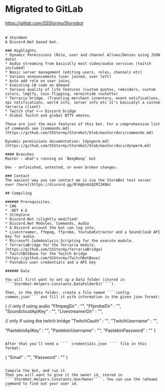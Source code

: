 # Migrated to GitLab
###### https://gitlab.com/SSStormy/Stormbot
```
# Stormbot
A Discord.Net based bot.

### Highlights
* Dynamic Permissions (Role, user and channel Allows/Denies using JSON data)
* Audio streaming from basically most video/audio services (twitch included)
* Basic server management (editing users, roles, channels etc)
* Various announcements (user joined, user left)
* Auto add role on user joins.
* Executing C# code on demand
* Various quality of life features (custom quotes, reminders, custom colors, lmgtfy, coin flipping, vermintide roulette)
* Terraria bridge. (Traveling merchant ivnentory, event notifications, npc notifications, world info, server info etc it's basicalyl a custom terraria client)
* Twitch chat <-> Discord bridge
* Global Twitch and global BTTV emotes.

These are just the main features of this bot. For a comprehensive list of commands see [commands.md](https://github.com/SSStormy/Stormbot/blob/master/docs/commands.md)

Dynamic permissions documentation: [dynperm.md](https://github.com/SSStormy/Stormbot/blob/master/docs/dynperm.md)

#### Branches
Master - what's running on `BeepBoop` bot

Dev - unfinished, untested, or even broken changes.

### Contact
The easiest way you can contact me is via the StormBot test server over [here](https://discord.gg/0lHgknA1Q2RIJK0m)

## Compiling

###### Prerequisites.
* C#6
* .NET 4.6
* StrmyCore
* Discord.Net (slightly modified)
* Discord.Net Modules, Commands, Audio
* A Discord account the bot can log into.
* Livestreamer, ffmpeg, ffprobe, YoutubeExtractor and a Soundcloud API key for audio.
* Microsoft.CodeAnalysis.Scripting for the execute module.
* TerrariaBridge for the Terraria module. (https://github.com/SSStormy/TerrariaBridge)
* TwitchBotBase for the Twitch bridge (https://github.com/SSStormy/TwitchBotBase)
* Pastebin user credentials and a API key

###### Data

You will first want to set up a Data folder (stored in ````Stormbot.Helpers.Constants.DataFolderDir````). 

Then, in the data folder, create a file named ````config-common.json```` and fill it with information in the given json format:
````
{
  // only if using audio
  "FfmpegDir"        : "",
  "FfprobeDir"       : "", 
  "SoundcloudApiKey" : "",
  "LivestreamerDir"  : "",
  
  // only if using the twitch bridge
  "TwitchOauth"      : "",
  "TwitchUsername"   : "",
  
  "PastebinApiKey"   : "",
  "PastebinUsername" : "",
  "PastebinPassword" : ""
}

````

After that you'll need a ```` credentials.json ```` file in this format:
````
{
	  "Email"            : "",
    "Password"         : ""
}
````

Compile the bot, and run it.
Then you will want to give it the owner id, stored in ````Stormbot.Helpers.Constants.UserOwner````. You can use the !whoami command to find out your user id.
```
